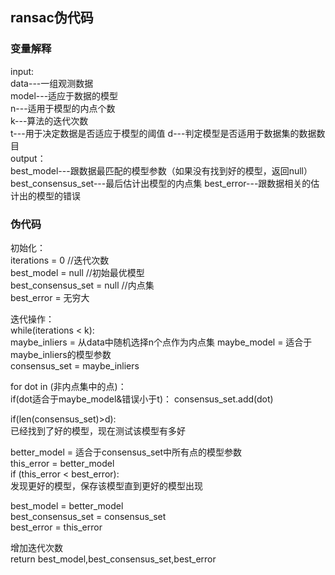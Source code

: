 ## ransac伪代码
### 变量解释
input:  
data---一组观测数据  
model---适应于数据的模型  
n---适用于模型的内点个数  
k---算法的迭代次数  
t---用于决定数据是否适应于模型的阈值
d---判定模型是否适用于数据集的数据数目  
output：  
best_model---跟数据最匹配的模型参数（如果没有找到好的模型，返回null）  
best_consensus_set---最后估计出模型的内点集
best_error---跟数据相关的估计出的模型的错误  
### 伪代码
初始化：  
iterations = 0   //迭代次数  
best_model = null   //初始最优模型  
best_consensus_set = null   //内点集  
best_error = 无穷大  
  
迭代操作：  
while(iterations < k):  
maybe_inliers = 从data中随机选择n个点作为内点集
maybe_model = 适合于maybe_inliers的模型参数  
consensus_set = maybe_inliers  
  
for dot in (非内点集中的点)：  
if(dot适合于maybe_model&错误小于t)：
consensus_set.add(dot)  

if(len(consensus_set)>d):  
已经找到了好的模型，现在测试该模型有多好  

better_model = 适合于consensus_set中所有点的模型参数  
this_error = better_model  
if (this_error < best_error):  
发现更好的模型，保存该模型直到更好的模型出现  

best_model = better_model  
best_consensus_set = consensus_set  
best_error = this_error
  
增加迭代次数  
return best_model,best_consensus_set,best_error


      